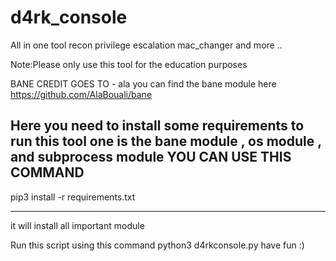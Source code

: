 # d4rk_console
All in one tool recon privilege escalation mac_changer and more .. 


Note:Please only use this tool for the education purposes 

BANE CREDIT GOES TO - ala 
you can find the bane module here 
https://github.com/AlaBouali/bane


Here you need to install some requirements to run this tool one is the 
bane module , os module , and subprocess module
YOU CAN USE THIS COMMAND 
-----------------------------------------------
pip3 install -r requirements.txt 

-------------------------------------------
 it will install all important module 
 
 
 
 Run this script using this command 
 python3 d4rkconsole.py 
 have fun :)
 
 
 
